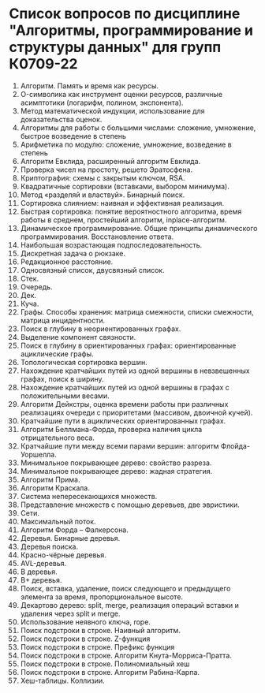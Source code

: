 # Список вопросов по дисциплине "Алгоритмы, программирование и структуры данных" для групп К0709-22

1. Алгоритм. Память и время как ресурсы.
2. O-символика как инструмент оценки ресурсов, различные асимптотики (логарифм, полином, экспонента).
3. Метод математической индукции, использование для доказательства оценок.
4. Алгоритмы для работы с большими числами: сложение, умножение, быстрое возведение в степень
5. Арифметика по модулю: сложение, умножение, возведение в степень
6. Алгоритм Евклида, расширенный алгоритм Евклида.
7. Проверка чисел на простоту, решето Эратосфена.
8. Криптография: схемы с закрытым ключом, RSA.
9. Квадратичные сортировки (вставками, выбором минимума).
10. Метод «разделяй и властвуй». Бинарный поиск.
11. Сортировка слиянием: наивная и эффективная реализация.
12. Быстрая сортировка: понятие вероятностного алгоритма, время работы в среднем, простейший алгоритм, inplace-алгоритм.
13. Динамическое программирование. Общие принципы динамического программирования. Восстановление ответа.
14. Наибольшая возрастающая подпоследовательность.
15. Дискретная задача о рюкзаке.
16. Редакционное расстояние.
17. Односвязный список, двусвязный список.
18. Стек.
19. Очередь.
20. Дек.
21. Куча.
22. Графы. Способы хранения: матрица смежности, списки смежности, матрица инцидентности.
23. Поиск в глубину в неориентированных графах.
24. Выделение компонент связности.
25. Поиск в глубину в ориентированных графах: ориентированные ациклические графы.
26. Топологическая сортировка вершин.
27. Нахождение кратчайших путей из одной вершины в невзвешенных графах, поиск в ширину.
28. Нахождение кратчайших путей из одной вершины в графах с положительными весами.
29. Алгоритм Дейкстры, оценка времени работы при различных реализациях очереди с приоритетами (массивом, двоичной кучей).
30. Кратчайшие пути в ациклических ориентированных графах.
31. Алгоритм Беллмана-Форда, проверка наличия цикла отрицательного веса.
32. Кратчайшие пути между всеми парами вершин: алгоритм Флойда-Уоршелла.
33. Минимальное покрывающее дерево: свойство разреза.
34. Минимальное покрывающее дерево: жадная стратегия.
35. Алгоритм Прима.
36. Алгоритм Краскала.
37. Система непересекающихся множеств.
38. Представление множеств с помощью деревьев, две эвристики.
39. Сети.
40. Максимальный поток.
41. Алгоритм Форда – Фалкерсона.
42. Деревья. Бинарные деревья.
43. Деревья поиска.
44. Красно-чёрные деревья.
45. AVL-деревья.
46. B деревья.
47. B+ деревья.
48. Поиск, вставка, удаление, поиск следующего и предыдущего элемента за время, пропорциональное высоте.
49. Декартово дерево: split, merge, реализация операций вставки и удаления через split и merge.
50. Использование неявного ключа, rope.
51. Поиск подстроки в строке. Наивный алгоритм.
52. Поиск подстроки в строке. Z-функция
53. Поиск подстроки в строке. Префикс функция
54. Поиск подстроки в строке. Алгоритм Кнута-Морриса-Пратта.
55. Поиск подстроки в строке. Полиномиальный хеш
56. Поиск подстроки в строке. Алгоритм Рабина-Карпа.
57. Хеш-таблицы. Коллизии.